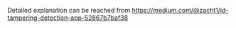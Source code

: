 Detailed explanation can be reached from https://medium.com/@zacht1/id-tampering-detection-app-52867b7baf38 
